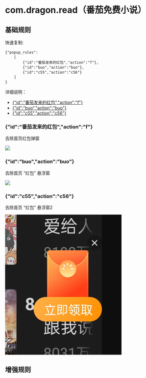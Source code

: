 # com.dragon.read（番茄免费小说）

## 基础规则

快速复制:
```
{"popup_rules":
    [
        {"id":"番茄发来的红包","action":"f"},
        {"id":"buo","action":"buo"},
        {"id":"c55","action":"c56"}
    ]
}
```
详细说明：
- [{"id":"番茄发来的红包","action":"f"}](#id番茄发来的红包actionf)
- [{"id":"buo","action":"buo"}](#idbuoactionbuo)
- [{"id":"c55","action":"c56"}](#idc55actionc56)

### {"id":"番茄发来的红包","action":"f"}
去除首页红包弹窗

![](./assets/hongbao.jpg)

### {"id":"buo","action":"buo"}
去除首页 “红包” 悬浮窗

![](./assets/hongbao_pop.jpg)


### {"id":"c55","action":"c56"}
去除首页 “红包” 悬浮窗2

![](./assets/hongbao_pop2.jpg) 


## 增强规则

